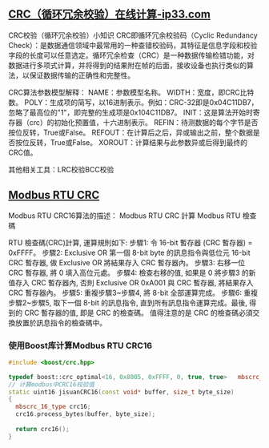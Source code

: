 ## [CRC（循环冗余校验）在线计算-ip33.com](http://www.ip33.com/crc.html)
CRC校验（循环冗余校验）小知识
CRC即循环冗余校验码（Cyclic Redundancy Check）：是数据通信领域中最常用的一种查错校验码，其特征是信息字段和校验字段的长度可以任意选定。循环冗余检查（CRC）是一种数据传输检错功能，对数据进行多项式计算，并将得到的结果附在帧的后面，接收设备也执行类似的算法，以保证数据传输的正确性和完整性。

CRC算法参数模型解释： 
NAME：参数模型名称。 
WIDTH：宽度，即CRC比特数。 
POLY：生成项的简写，以16进制表示。例如：CRC-32即是0x04C11DB7，忽略了最高位的"1"，即完整的生成项是0x104C11DB7。 
INIT：这是算法开始时寄存器（crc）的初始化预置值，十六进制表示。 
REFIN：待测数据的每个字节是否按位反转，True或False。 
REFOUT：在计算后之后，异或输出之前，整个数据是否按位反转，True或False。 
XOROUT：计算结果与此参数异或后得到最终的CRC值。

其他相关工具：LRC校验BCC校验

## [Modbus RTU CRC](http://cht.nahua.com.tw/index.php?url=http://cht.nahua.com.tw/software/crc16/&key=Modbus,%20RTU,%20CRC16&title=計算%20Modbus%20RTU%20CRC16)
Modbus RTU CRC16算法的描述：
Modbus RTU CRC
計算 Modbus RTU 檢查碼

RTU 檢查碼(CRC)計算, 運算規則如下:
步驟1: 令 16-bit 暫存器 (CRC 暫存器) = 0xFFFF。
步驟2: Exclusive OR 第一個 8-bit byte 的訊息指令與低位元 16-bit CRC 暫存器, 做 Exclusive OR 將結果存入 CRC 暫存器內。
步驟3: 右移一位 CRC 暫存器, 將 0 填入高位元處。
步驟4: 檢查右移的值, 如果是 0 將步驟3 的新值存入 CRC 暫存器內, 否則 Exclusive OR 0xA001 與 CRC 暫存器, 將結果存入 CRC 暫存器內。
步驟5: 重複步驟3~步驟4, 將 8-bit 全部運算完成。
步驟6: 重複步驟2~步驟5, 取下一個 8-bit 的訊息指令, 直到所有訊息指令運算完成。最後, 得到的 CRC 暫存器的值, 即是 CRC 的檢查碼。
值得注意的是 CRC 的檢查碼必須交換放置於訊息指令的檢查碼中。

### 使用Boost库计算Modbus RTU CRC16
```cpp
#include <boost/crc.hpp>

typedef boost::crc_optimal<16, 0x8005, 0xFFFF, 0, true, true>	mbscrc_16_type;
// 计算modbus中CRC16校验值
static uint16 jisuanCRC16(const void* buffer, size_t byte_size)
{
  mbscrc_16_type crc16;
  crc16.process_bytes(buffer, byte_size);
  
  return crc16();
}
```
